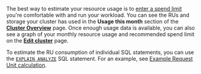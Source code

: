 The best way to estimate your resource usage is to [enter a spend limit](serverless-cluster-management.html#edit-your-spend-limit) you're comfortable with and run your workload. You can see the RUs and storage your cluster has used in the **Usage this month** section of the [**Cluster Overview**](serverless-cluster-management.html#view-cluster-overview) page. Once enough usage data is available, you can also see a graph of your monthly resource usage and recommended spend limit on the [**Edit cluster**](serverless-cluster-management.html#edit-your-spend-limit) page.

To estimate the RU consumption of individual SQL statements, you can use the [`EXPLAIN ANALYZE`](../{{site.versions["stable"]}}/explain-analyze.html) SQL statement. For an example, see [Example Request Unit calculation](optimize-serverless-workload.html#example-request-unit-calculation).